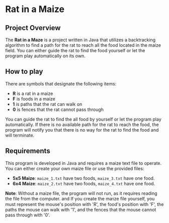 # Rat in a Maize
## Project Overview
The **Rat in a Maze** is a project written in Java that utilizes a backtracking algorithm to find a path for the rat to reach all the food located in the maize field. You can either guide the rat to find the food yourself or let the program play automatically on its own.


## How to play

There are symbols that designate the following items:
 -  **R** is a rat in a maize
 - **F** is foods in a maize
 - **1** is paths that the rat can walk on
 - **0** is fences that the rat cannot pass through
 
You can guide the rat to find the all food by yourself or let the program play automatically. If there is no available path for the rat to reach the food, the program will notify you that there is no way for the rat to find the food and will terminate.


## Requirements


This program is developed in Java and requires a maize text file to operate. You can either create your own maize file or use the provided files:

-   **5x5 Maize**: `maize_1.txt` have two foods, `maize_3.txt` have one food.
-   **6x4 Maize**: `maize_2.txt` have two foods, `maize_4.txt` have one food.

**Note**: Without a maize file, the program will not run, as it requires reading the file from the computer. and If you create the maรze file yourself, you must represent the mouse's position with 'R', the food's position with 'F', the paths the mouse can walk with '1', and the fences that the mouse cannot pass through with '0'.

